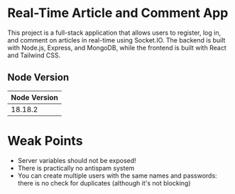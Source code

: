 # Real-Time Article and Comment App

This project is a full-stack application that allows users to register, log in, and comment on articles in real-time using Socket.IO. The backend is built with Node.js, Express, and MongoDB, while the frontend is built with React and Tailwind CSS.

## Node Version

| Node Version |
| ------------ |
| 18.18.2      |

# Weak Points

- Server variables should not be exposed!
- There is practically no antispam system
- You can create multiple users with the same names and passwords: there is no check for duplicates (although it's not blocking)
